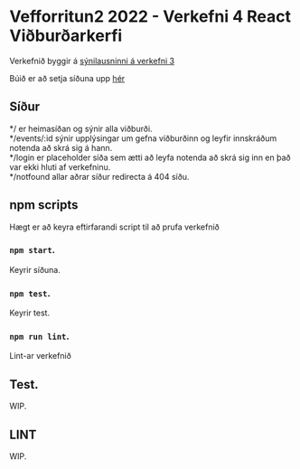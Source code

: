 # Vefforritun2 2022 - Verkefni 4 React Viðburðarkerfi

Verkefnið byggir á [sýnilausninni á verkefni 3](https://vef2-20222-v3-synilausn.herokuapp.com/)

Búið er að setja síðuna upp [hér](https://www.youtube.com/watch?v=dQw4w9WgXcQ&ab_channel=RickAstley)

## Síður
*/ er heimasíðan og sýnir alla viðburði.  
*/events/:id sýnir upplýsingar um gefna viðburðinn og leyfir innskráðum notenda að skrá sig á hann.      
*/login er placeholder síða sem ætti að leyfa notenda að skrá sig inn en það var ekki hluti af verkefninu.      
*/notfound allar aðrar síður redirecta á 404 síðu.    

## npm scripts

Hægt er að keyra eftirfarandi script til að prufa verkefnið
### `npm start`.   
Keyrir síðuna.  

### `npm test`.  
Keyrir test.  

### `npm run lint`.  
Lint-ar verkefnið   
   
## Test.  
 WIP.  

## LINT   
 WIP.  

